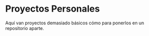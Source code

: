 # Proyectos Personales

Aquí van proyectos demasiado básicos cómo para ponerlos en un repositorio aparte.
